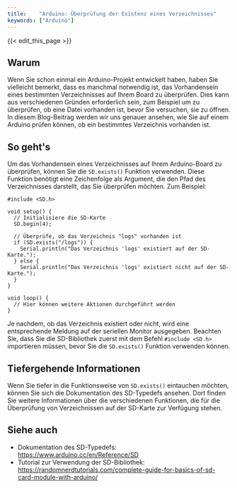 ```yaml
---
title:    "Arduino: Überprüfung der Existenz eines Verzeichnisses"
keywords: ["Arduino"]
---
```


{{< edit_this_page >}}

## Warum

Wenn Sie schon einmal ein Arduino-Projekt entwickelt haben, haben Sie vielleicht bemerkt, dass es manchmal notwendig ist, das Vorhandensein eines bestimmten Verzeichnisses auf Ihrem Board zu überprüfen. Dies kann aus verschiedenen Gründen erforderlich sein, zum Beispiel um zu überprüfen, ob eine Datei vorhanden ist, bevor Sie versuchen, sie zu öffnen. In diesem Blog-Beitrag werden wir uns genauer ansehen, wie Sie auf einem Arduino prüfen können, ob ein bestimmtes Verzeichnis vorhanden ist.

## So geht's

Um das Vorhandensein eines Verzeichnisses auf Ihrem Arduino-Board zu überprüfen, können Sie die `SD.exists()` Funktion verwenden. Diese Funktion benötigt eine Zeichenfolge als Argument, die den Pfad des Verzeichnisses darstellt, das Sie überprüfen möchten. Zum Beispiel:

```
#include <SD.h>

void setup() {
  // Initialisiere die SD-Karte
  SD.begin(4);
  
  // Überprüfe, ob das Verzeichnis "logs" vorhanden ist
  if (SD.exists("/logs")) {
    Serial.println("Das Verzeichnis 'logs' existiert auf der SD-Karte.");
  } else {
    Serial.println("Das Verzeichnis 'logs' existiert nicht auf der SD-Karte.");
  }
}

void loop() {
  // Hier können weitere Aktionen durchgeführt werden
}
```

Je nachdem, ob das Verzeichnis existiert oder nicht, wird eine entsprechende Meldung auf der seriellen Monitor ausgegeben. Beachten Sie, dass Sie die SD-Bibliothek zuerst mit dem Befehl `#include <SD.h>` importieren müssen, bevor Sie die `SD.exists()` Funktion verwenden können.

## Tiefergehende Informationen

Wenn Sie tiefer in die Funktionsweise von `SD.exists()` eintauchen möchten, können Sie sich die Dokumentation des SD-Typedefs ansehen. Dort finden Sie weitere Informationen über die verschiedenen Funktionen, die für die Überprüfung von Verzeichnissen auf der SD-Karte zur Verfügung stehen.

## Siehe auch

- Dokumentation des SD-Typedefs: https://www.arduino.cc/en/Reference/SD
- Tutorial zur Verwendung der SD-Bibliothek: https://randomnerdtutorials.com/complete-guide-for-basics-of-sd-card-module-with-arduino/